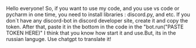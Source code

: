 Hello everyone! So, if you want to use my code, and you use vs code or pycharm in one time, you need to install libraries : discord.py, and etc.
If you don`t have any discord-bot in discord developer site, create it and copy the token. After that, paste it in the bottom in the code in the "bot.run("PASTE TOKEN HERE)"
I think that you know how start it and use.But, its in the russian languge. Use chatgpt to translate it! 
